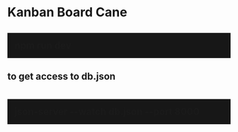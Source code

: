 <h1>Kanban Board Cane</h1>
<h2 style="background: #171717; padding: 1rem" >
npm run dev
</h2>
<h2>to get access to db.json<h1>
<h2 style="background: #171717; padding: 1rem" >
json-server --watch db.json --port 8000
</h2>


